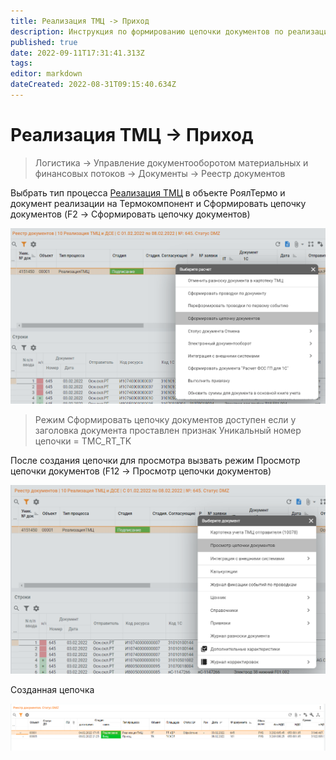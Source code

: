 ```yaml
---
title: Реализация ТМЦ -> Приход
description: Инструкция по формированию цепочки документов по реализации ТМЦ с РоялТермо на Термокомпонент
published: true
date: 2022-09-11T17:31:41.313Z
tags: 
editor: markdown
dateCreated: 2022-08-31T09:15:40.634Z
---
```


# Реализация ТМЦ -> Приход

>Логистика → Управление документооборотом материальных и финансовых потоков → Документы → Реестр документов


Выбрать тип процесса [Реализация ТМЦ](../../../realizaciya/realizaciya-tmc.md) в объекте РоялТермо и документ реализации на Термокомпонент и Сформировать цепочку документов (F2 -> Сформировать цепочку документов)

![](<../../../../assets/image (554).png>)

>Режим Сформировать цепочку документов доступен если у заголовка документа проставлен признак Уникальный номер цепочки = TMC\_RT\_TK

После создания цепочки для просмотра вызвать режим Просмотр цепочки документов (F12 -> Просмотр цепочки документов)

![](<../../../../assets/image (193).png>)

Созданная цепочка

![](<../../../../assets/image (701).png>)
